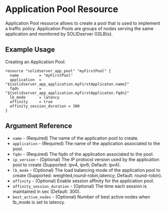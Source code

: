 # Application Pool Resource

Application Pool resource allows to create a pool that is used to implement a traffic policy. Application Pools are groups of nodes serving the same application and monitored by SOLIDserver GSLB(s).

## Example Usage

Creating an Application Pool:
```
resource "solidserver_app_pool" "myFirstPool" {
  name         = "myFirstPool"
  application  = "${solidserver_app_application.myFirstApplicaton.name}"
  fqdn         = "${solidserver_app_application.myFirstApplicaton.fqdn}"
  lb_mode      = latency
  affinity     = true
  affinity_session_duration = 300
}
```

## Argument Reference

* `name` - (Required) The name of the application pool to create.
* `application` - (Required) The name of the application associated to the pool.
* `fqdn` - (Required) The fqdn of the application associated to the pool.
* `ip_version` - (Optional) The IP protocol version used by the application pool to create (Supported: ipv4, ipv6; Default: ipv4).
* `lb_mode` - (Optional) The load balancing mode of the application pool to create (Supported: weighted,round-robin,latency; Default: round-robin).
* `affinity` - (Optional) Enable session affinity for the application pool.
* `affinity_session_duration` - (Optional) The time each session is maintained in sec (Default: 300).
* `best_active_nodes` - (Optional) Number of best active nodes when lb_mode is set to latency.
